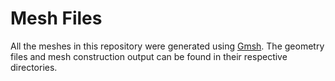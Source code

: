 # Mesh Files

All the meshes in this repository were generated using [Gmsh](https://gmsh.info/). The geometry files and mesh construction output can be found in their respective directories.